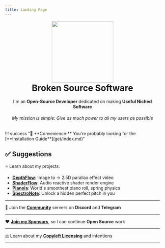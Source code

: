 ```yaml
---
title: Landing Page
---
```


<div align="center">
  <a href="https://brokensrc.dev"><img src="https://github.com/BrokenSource.png" width="200"></a>
  <h1 style="margin-top: 0">Broken Source Software</h1>
  I'm an <b>Open-Source Developer</b> dedicated on making <b>Useful Niched Software</b>
  <h6>My mission is simple: Give as much power to all my users as possible</h6>
</div>
!!! success "🚀 **Convenience:** You're probably looking for the [**Installation Guide**](get/index.md)"

## ✅ Suggestions

⭐️ Learn about my projects:

- [**DepthFlow**](site:depthflow): Image to → 2.5D parallax effect video
- [**ShaderFlow**](site:shaderflow): Audio reactive shader render engine
- [**Pianola**](site:pianola): World's smoothest piano roll, spring physics
- [**SpectroNote**](site:spectronote): Unlock a hidden perfect pitch in you

<hr>

💬 Join the [**Community**](site:about/contact) servers on **Discord** and **Telegram**

<hr>

❤️ [**Join my Sponsors**](site:about/sponsors), so I can continue **Open Source** work

<hr>

⚖️ Learn about my [**Copyleft Licensing**](site:about/license) and intentions

<hr>
